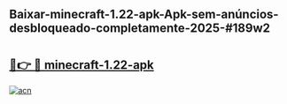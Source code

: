 ## Baixar-minecraft-1.22-apk-Apk-sem-anúncios-desbloqueado-completamente-2025-#189w2

# <h2><a href="https://ainizakaria.my?title=minecraft-1.22-apk&ref=20M">🔗👉 🔴 minecraft-1.22-apk</a></h2>

[![acn](https://github.com/user-attachments/assets/0f9c940e-d8b0-45ae-aac7-cd30a18b3e1c)](https://ainizakaria.my?title=minecraft-1.22-apk&ref=20M)

